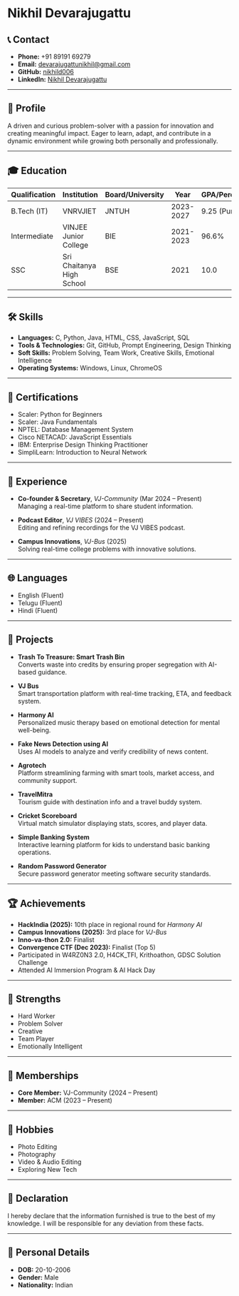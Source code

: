 # Nikhil Devarajugattu

## 📞 Contact
- **Phone:** +91 89191 69279  
- **Email:** [devarajugattunikhil@gmail.com](mailto:devarajugattunikhil@gmail.com)  
- **GitHub:** [nikhild006](https://github.com/nikhild006)  
- **LinkedIn:** [Nikhil Devarajugattu](https://www.linkedin.com/in/nikhil-devarajugattu-4523362a9/)  

---

## 🧠 Profile
A driven and curious problem-solver with a passion for innovation and creating meaningful impact. Eager to learn, adapt, and contribute in a dynamic environment while growing both personally and professionally.

---

## 🎓 Education

| Qualification | Institution              | Board/University | Year      | GPA/Percentage |
|---------------|--------------------------|------------------|-----------|----------------|
| B.Tech (IT)   | VNRVJIET                 | JNTUH            | 2023-2027 | 9.25 (Pursuing) |
| Intermediate  | VINJEE Junior College    | BIE              | 2021-2023 | 96.6%          |
| SSC           | Sri Chaitanya High School| BSE              | 2021      | 10.0           |

---

## 🛠️ Skills

- **Languages:** C, Python, Java, HTML, CSS, JavaScript, SQL  
- **Tools & Technologies:** Git, GitHub, Prompt Engineering, Design Thinking  
- **Soft Skills:** Problem Solving, Team Work, Creative Skills, Emotional Intelligence  
- **Operating Systems:** Windows, Linux, ChromeOS  

---

## 🏅 Certifications

- Scaler: Python for Beginners  
- Scaler: Java Fundamentals  
- NPTEL: Database Management System  
- Cisco NETACAD: JavaScript Essentials  
- IBM: Enterprise Design Thinking Practitioner  
- SimpliLearn: Introduction to Neural Network  

---

## 💼 Experience

- **Co-founder & Secretary**, *VJ-Community* (Mar 2024 – Present)  
  Managing a real-time platform to share student information.

- **Podcast Editor**, *VJ VIBES* (2024 – Present)  
  Editing and refining recordings for the VJ VIBES podcast.

- **Campus Innovations**, *VJ-Bus* (2025)  
  Solving real-time college problems with innovative solutions.

---

## 🌐 Languages
- English (Fluent)  
- Telugu (Fluent)  
- Hindi (Fluent)

---

## 📂 Projects

- **Trash To Treasure: Smart Trash Bin**  
  Converts waste into credits by ensuring proper segregation with AI-based guidance.

- **VJ Bus**  
  Smart transportation platform with real-time tracking, ETA, and feedback system.

- **Harmony AI**  
  Personalized music therapy based on emotional detection for mental well-being.

- **Fake News Detection using AI**  
  Uses AI models to analyze and verify credibility of news content.

- **Agrotech**  
  Platform streamlining farming with smart tools, market access, and community support.

- **TravelMitra**  
  Tourism guide with destination info and a travel buddy system.

- **Cricket Scoreboard**  
  Virtual match simulator displaying stats, scores, and player data.

- **Simple Banking System**  
  Interactive learning platform for kids to understand basic banking operations.

- **Random Password Generator**  
  Secure password generator meeting software security standards.

---

## 🏆 Achievements

- **HackIndia (2025):** 10th place in regional round for *Harmony AI*  
- **Campus Innovations (2025):** 3rd place for *VJ-Bus*  
- **Inno-va-thon 2.0:** Finalist  
- **Convergence CTF (Dec 2023):** Finalist (Top 5)  
- Participated in W4RZ0N3 2.0, H4CK_TFI, Krithoathon, GDSC Solution Challenge  
- Attended AI Immersion Program & AI Hack Day  

---

## 🧠 Strengths

- Hard Worker  
- Problem Solver  
- Creative  
- Team Player  
- Emotionally Intelligent  

---

## 👥 Memberships

- **Core Member:** VJ-Community (2024 – Present)  
- **Member:** ACM (2023 – Present)  

---

## 🎨 Hobbies

- Photo Editing  
- Photography  
- Video & Audio Editing  
- Exploring New Tech  

---

## 📄 Declaration

I hereby declare that the information furnished is true to the best of my knowledge. I will be responsible for any deviation from these facts.

---

## 📌 Personal Details

- **DOB:** 20-10-2006  
- **Gender:** Male  
- **Nationality:** Indian
